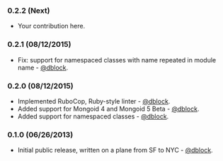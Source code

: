 ### 0.2.2 (Next)

* Your contribution here.

### 0.2.1 (08/12/2015)

* Fix: support for namespaced classes with name repeated in module name - [@dblock](https://github.com/dblock).

### 0.2.0 (08/12/2015)

* Implemented RuboCop, Ruby-style linter - [@dblock](https://github.com/dblock).
* Added support for Mongoid 4 and Mongoid 5 Beta - [@dblock](https://github.com/dblock).
* Added support for namespaced classes - [@dblock](https://github.com/dblock).

### 0.1.0 (06/26/2013)

* Initial public release, written on a plane from SF to NYC - [@dblock](https://github.com/dblock).
